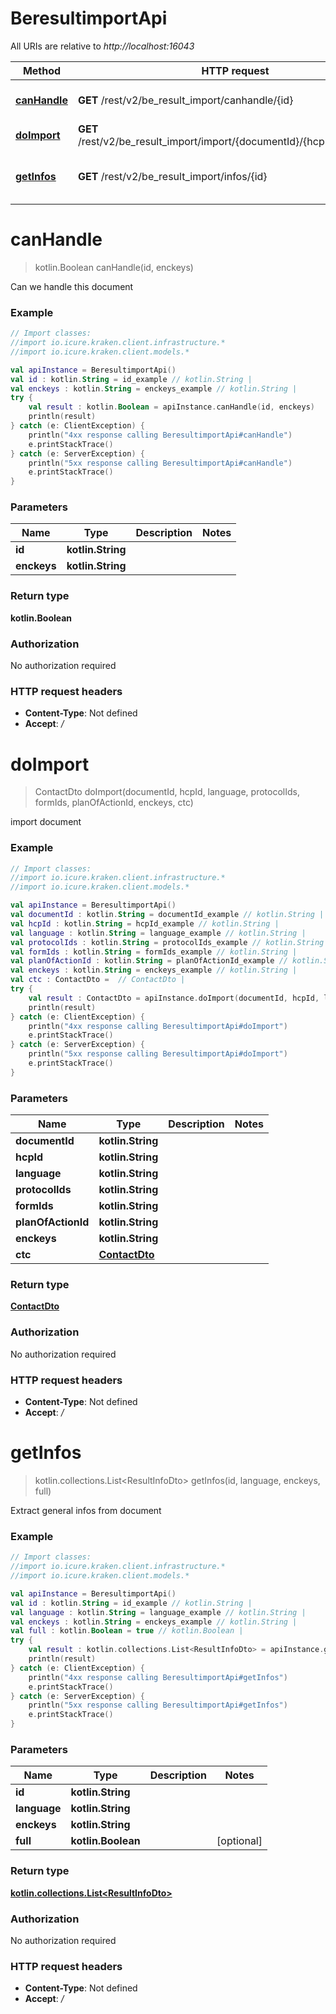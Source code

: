 # BeresultimportApi

All URIs are relative to *http://localhost:16043*

Method | HTTP request | Description
------------- | ------------- | -------------
[**canHandle**](BeresultimportApi.md#canHandle) | **GET** /rest/v2/be_result_import/canhandle/{id} | Can we handle this document
[**doImport**](BeresultimportApi.md#doImport) | **GET** /rest/v2/be_result_import/import/{documentId}/{hcpId}/{language} | import document
[**getInfos**](BeresultimportApi.md#getInfos) | **GET** /rest/v2/be_result_import/infos/{id} | Extract general infos from document


<a name="canHandle"></a>
# **canHandle**
> kotlin.Boolean canHandle(id, enckeys)

Can we handle this document

### Example
```kotlin
// Import classes:
//import io.icure.kraken.client.infrastructure.*
//import io.icure.kraken.client.models.*

val apiInstance = BeresultimportApi()
val id : kotlin.String = id_example // kotlin.String | 
val enckeys : kotlin.String = enckeys_example // kotlin.String | 
try {
    val result : kotlin.Boolean = apiInstance.canHandle(id, enckeys)
    println(result)
} catch (e: ClientException) {
    println("4xx response calling BeresultimportApi#canHandle")
    e.printStackTrace()
} catch (e: ServerException) {
    println("5xx response calling BeresultimportApi#canHandle")
    e.printStackTrace()
}
```

### Parameters

Name | Type | Description  | Notes
------------- | ------------- | ------------- | -------------
 **id** | **kotlin.String**|  |
 **enckeys** | **kotlin.String**|  |

### Return type

**kotlin.Boolean**

### Authorization

No authorization required

### HTTP request headers

 - **Content-Type**: Not defined
 - **Accept**: */*

<a name="doImport"></a>
# **doImport**
> ContactDto doImport(documentId, hcpId, language, protocolIds, formIds, planOfActionId, enckeys, ctc)

import document

### Example
```kotlin
// Import classes:
//import io.icure.kraken.client.infrastructure.*
//import io.icure.kraken.client.models.*

val apiInstance = BeresultimportApi()
val documentId : kotlin.String = documentId_example // kotlin.String | 
val hcpId : kotlin.String = hcpId_example // kotlin.String | 
val language : kotlin.String = language_example // kotlin.String | 
val protocolIds : kotlin.String = protocolIds_example // kotlin.String | 
val formIds : kotlin.String = formIds_example // kotlin.String | 
val planOfActionId : kotlin.String = planOfActionId_example // kotlin.String | 
val enckeys : kotlin.String = enckeys_example // kotlin.String | 
val ctc : ContactDto =  // ContactDto | 
try {
    val result : ContactDto = apiInstance.doImport(documentId, hcpId, language, protocolIds, formIds, planOfActionId, enckeys, ctc)
    println(result)
} catch (e: ClientException) {
    println("4xx response calling BeresultimportApi#doImport")
    e.printStackTrace()
} catch (e: ServerException) {
    println("5xx response calling BeresultimportApi#doImport")
    e.printStackTrace()
}
```

### Parameters

Name | Type | Description  | Notes
------------- | ------------- | ------------- | -------------
 **documentId** | **kotlin.String**|  |
 **hcpId** | **kotlin.String**|  |
 **language** | **kotlin.String**|  |
 **protocolIds** | **kotlin.String**|  |
 **formIds** | **kotlin.String**|  |
 **planOfActionId** | **kotlin.String**|  |
 **enckeys** | **kotlin.String**|  |
 **ctc** | [**ContactDto**](.md)|  |

### Return type

[**ContactDto**](ContactDto.md)

### Authorization

No authorization required

### HTTP request headers

 - **Content-Type**: Not defined
 - **Accept**: */*

<a name="getInfos"></a>
# **getInfos**
> kotlin.collections.List&lt;ResultInfoDto&gt; getInfos(id, language, enckeys, full)

Extract general infos from document

### Example
```kotlin
// Import classes:
//import io.icure.kraken.client.infrastructure.*
//import io.icure.kraken.client.models.*

val apiInstance = BeresultimportApi()
val id : kotlin.String = id_example // kotlin.String | 
val language : kotlin.String = language_example // kotlin.String | 
val enckeys : kotlin.String = enckeys_example // kotlin.String | 
val full : kotlin.Boolean = true // kotlin.Boolean | 
try {
    val result : kotlin.collections.List<ResultInfoDto> = apiInstance.getInfos(id, language, enckeys, full)
    println(result)
} catch (e: ClientException) {
    println("4xx response calling BeresultimportApi#getInfos")
    e.printStackTrace()
} catch (e: ServerException) {
    println("5xx response calling BeresultimportApi#getInfos")
    e.printStackTrace()
}
```

### Parameters

Name | Type | Description  | Notes
------------- | ------------- | ------------- | -------------
 **id** | **kotlin.String**|  |
 **language** | **kotlin.String**|  |
 **enckeys** | **kotlin.String**|  |
 **full** | **kotlin.Boolean**|  | [optional]

### Return type

[**kotlin.collections.List&lt;ResultInfoDto&gt;**](ResultInfoDto.md)

### Authorization

No authorization required

### HTTP request headers

 - **Content-Type**: Not defined
 - **Accept**: */*

